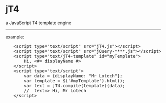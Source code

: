 jT4
===

a JavaScript T4 template engine

----------------------------------------------------
example:
<pre>
   &lt;script type="text/script" src="jT4.js"&gt;&lt;/script&gt;
   &lt;script type="text/script" src="jQuery-****.js"&gt;&lt;/script&gt;
   &lt;script type="text/jT4-template" id="myTemplate"&gt;
       Hi, &lt;#= displayName #&gt;
   &lt;/script&gt;
   &lt;script type="text/script"&gt;
       var data = {displayName: "Mr Lotech"};
       var template = $('#myTemplate').html();
       var text = jT4.compile(template)(data);
       //  text=&gt; Hi, Mr Lotech
   &lt;/script&gt;
</pre>
